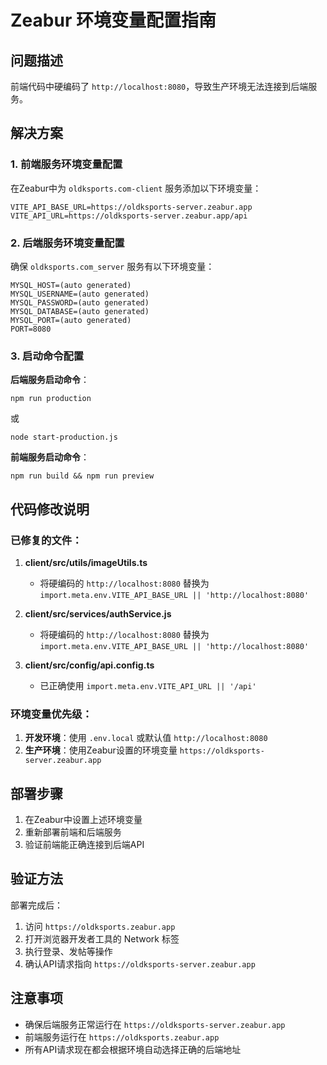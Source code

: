 # Zeabur 环境变量配置指南

## 问题描述
前端代码中硬编码了 `http://localhost:8080`，导致生产环境无法连接到后端服务。

## 解决方案

### 1. 前端服务环境变量配置

在Zeabur中为 `oldksports.com-client` 服务添加以下环境变量：

```
VITE_API_BASE_URL=https://oldksports-server.zeabur.app
VITE_API_URL=https://oldksports-server.zeabur.app/api
```

### 2. 后端服务环境变量配置

确保 `oldksports.com_server` 服务有以下环境变量：

```
MYSQL_HOST=(auto generated)
MYSQL_USERNAME=(auto generated)
MYSQL_PASSWORD=(auto generated)
MYSQL_DATABASE=(auto generated)
MYSQL_PORT=(auto generated)
PORT=8080
```

### 3. 启动命令配置

**后端服务启动命令**：
```
npm run production
```
或
```
node start-production.js
```

**前端服务启动命令**：
```
npm run build && npm run preview
```

## 代码修改说明

### 已修复的文件：

1. **client/src/utils/imageUtils.ts**
   - 将硬编码的 `http://localhost:8080` 替换为 `import.meta.env.VITE_API_BASE_URL || 'http://localhost:8080'`

2. **client/src/services/authService.js**
   - 将硬编码的 `http://localhost:8080` 替换为 `import.meta.env.VITE_API_BASE_URL || 'http://localhost:8080'`

3. **client/src/config/api.config.ts**
   - 已正确使用 `import.meta.env.VITE_API_URL || '/api'`

### 环境变量优先级：

1. **开发环境**：使用 `.env.local` 或默认值 `http://localhost:8080`
2. **生产环境**：使用Zeabur设置的环境变量 `https://oldksports-server.zeabur.app`

## 部署步骤

1. 在Zeabur中设置上述环境变量
2. 重新部署前端和后端服务
3. 验证前端能正确连接到后端API

## 验证方法

部署完成后：
1. 访问 `https://oldksports.zeabur.app`
2. 打开浏览器开发者工具的 Network 标签
3. 执行登录、发帖等操作
4. 确认API请求指向 `https://oldksports-server.zeabur.app`

## 注意事项

- 确保后端服务正常运行在 `https://oldksports-server.zeabur.app`
- 前端服务运行在 `https://oldksports.zeabur.app`
- 所有API请求现在都会根据环境自动选择正确的后端地址
